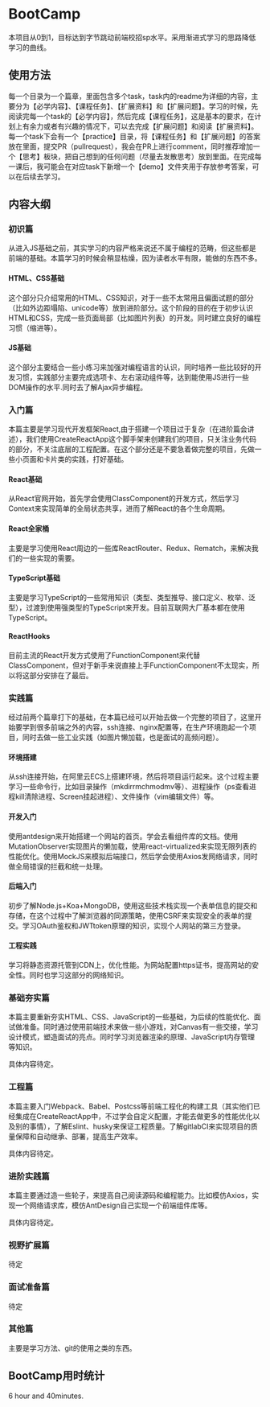# BootCamp

本项目从0到1，目标达到字节跳动前端校招sp水平。采用渐进式学习的思路降低学习的曲线。

## 使用方法

每一个目录为一个篇章，里面包含多个task，task内的readme为详细的内容，主要分为【必学内容】、【课程任务】、【扩展资料】和【扩展问题】。学习的时候，先阅读完每一个task的【必学内容】，然后完成【课程任务】，这是基本的要求，在计划上有余力或者有兴趣的情况下，可以去完成【扩展问题】和阅读【扩展资料】。每一个task下会有一个【practice】目录，将【课程任务】和【扩展问题】的答案放在里面，提交PR（pullrequest），我会在PR上进行comment，同时推荐增加一个【思考】板块，把自己想到的任何问题（尽量去发散思考）放到里面。在完成每一课后，我可能会在对应task下新增一个【demo】文件夹用于存放参考答案，可以在后续去学习。

## 内容大纲

### 初识篇

从进入JS基础之前，其实学习的内容严格来说还不属于编程的范畴，但这些都是前端的基础。本篇学习的时候会稍显枯燥，因为读者水平有限，能做的东西不多。

#### HTML、CSS基础

这个部分只介绍常用的HTML、CSS知识，对于一些不太常用且偏面试题的部分（比如外边距塌陷、unicode等）放到进阶部分。这个阶段的目的在于初步认识HTML和CSS，完成一些页面局部（比如图片列表）的开发。同时建立良好的编程习惯（缩进等）。

#### JS基础

这个部分主要结合一些小练习来加强对编程语言的认识，同时培养一些比较好的开发习惯，实践部分主要完成选项卡、左右滚动组件等，达到能使用JS进行一些DOM操作的水平.同时去了解Ajax异步编程。

### 入门篇

本篇主要是学习现代开发框架React,由于搭建一个项目过于复杂（在进阶篇会讲述），我们使用CreateReactApp这个脚手架来创建我们的项目，只关注业务代码的部分，不关注底层的工程配置。在这个部分还是不要急着做完整的项目，先做一些小页面和卡片类的实践，打好基础。

#### React基础

从React官网开始，首先学会使用ClassComponent的开发方式，然后学习Context来实现简单的全局状态共享，进而了解React的各个生命周期。

#### React全家桶

主要是学习使用React周边的一些库ReactRouter、Redux、Rematch，来解决我们的一些实现的需要。

#### TypeScript基础

主要是学习TypeScript的一些常用知识（类型、类型推导、接口定义、枚举、泛型），过渡到使用强类型的TypeScript来开发。目前互联网大厂基本都在使用TypeScript。

#### ReactHooks

目前主流的React开发方式使用了FunctionComponent来代替ClassComponent，但对于新手来说直接上手FunctionComponent不太现实，所以将这部分安排在了最后。

### 实践篇

经过前两个篇章打下的基础，在本篇已经可以开始去做一个完整的项目了，这里开始要学到很多前端之外的内容，ssh连接、nginx配置等，在生产环境跑起一个项目，同时去做一些工业实践（如图片懒加载，也是面试的高频问题）。

#### 环境搭建

从ssh连接开始，在阿里云ECS上搭建环境，然后将项目运行起来。这个过程主要学习一些命令行，比如目录操作（mkdirrmchmodmv等）、进程操作（ps查看进程kill清除进程、Screen挂起进程）、文件操作（vim编辑文件）等。

#### 开发入门

使用antdesign来开始搭建一个网站的首页。学会去看组件库的文档。使用MutationObserver实现图片的懒加载，使用react-virtualized来实现无限列表的性能优化。使用MockJS来模拟后端接口，然后学会使用Axios发网络请求，同时做全局错误的拦截和统一处理。

#### 后端入门

初步了解Node.js+Koa+MongoDB，使用这些技术栈实现一个表单信息的提交和存储，在这个过程中了解浏览器的同源策略，使用CSRF来实现安全的表单的提交。学习OAuth鉴权和JWTtoken原理的知识，实现个人网站的第三方登录。

#### 工程实践

学习将静态资源托管到CDN上，优化性能。为网站配置https证书，提高网站的安全性。同时也学习这部分的网络知识。

### 基础夯实篇

本篇主要重新夯实HTML、CSS、JavaScript的一些基础，为后续的性能优化、面试做准备。同时通过使用前端技术来做一些小游戏，对Canvas有一些交接，学习设计模式，塑造面试的亮点。同时学习浏览器渲染的原理、JavaScript内存管理等知识。

具体内容待定。

### 工程篇

本篇主要入门Webpack、Babel、Postcss等前端工程化的构建工具（其实他们已经集成在CreateReactApp中，不过学会自定义配置，才能去做更多的性能优化以及别的事情），了解Eslint、husky来保证工程质量。了解gitlabCI来实现项目的质量保障和自动继承、部署，提高生产效率。

具体内容待定。

### 进阶实践篇

本篇主要通过造一些轮子，来提高自己阅读源码和编程能力。比如模仿Axios，实现一个网络请求库，模仿AntDesign自己实现一个前端组件库等。

具体内容待定。

### 视野扩展篇

待定

### 面试准备篇

待定

### 其他篇

主要是学习方法、git的使用之类的东西。

## BootCamp用时统计

6 hour and 40minutes.